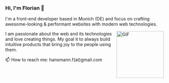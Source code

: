 ### Hi, I'm Florian 👋

I'm a front-end developer  based in Munich (DE) and focus on crafting awesome-looking & performant websites with modern web technologies.

<img align="right" alt="GIF" height="150px" src="https://media.giphy.com/media/du3J3cXyzhj75IOgvA/giphy.gif" />

I am passionate about the web and its technologies and love creating things.
My goal it to always build intuitive products that bring joy to the people using them.

📫 How to reach me: hansmann.f(at)gmail.com

